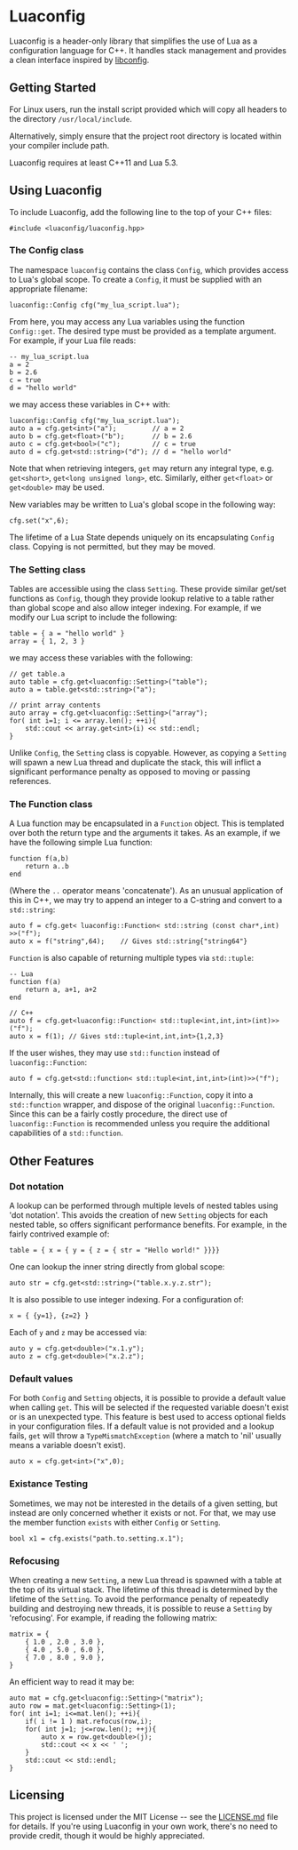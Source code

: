# Luaconfig

Luaconfig is a header-only library that simplifies the use of Lua as a configuration language for C++. It handles stack management and provides a clean interface inspired by [libconfig](https://github.com/hyperrealm/libconfig).

## Getting Started

For Linux users, run the install script provided which will copy all headers to the directory `/usr/local/include`.

Alternatively, simply ensure that the project root directory is located within your compiler include path.

Luaconfig requires at least C++11 and Lua 5.3.

## Using Luaconfig

To include Luaconfig, add the following line to the top of your C++ files:

```
#include <luaconfig/luaconfig.hpp>
```

### The Config class

The namespace `luaconfig` contains the class `Config`, which provides access to Lua's global scope. To create a `Config`, it must be supplied with an appropriate filename:

```
luaconfig::Config cfg("my_lua_script.lua");
```

From here, you may access any Lua variables using the function `Config::get`. The desired type must be provided as a template argument. For example, if your Lua file reads:

```
-- my_lua_script.lua
a = 2
b = 2.6
c = true
d = "hello world"
```

we may access these variables in C++ with:

```
luaconfig::Config cfg("my_lua_script.lua");
auto a = cfg.get<int>("a");         // a = 2
auto b = cfg.get<float>("b");       // b = 2.6
auto c = cfg.get<bool>("c");        // c = true
auto d = cfg.get<std::string>("d"); // d = "hello world"
```

Note that when retrieving integers, `get` may return any integral type, e.g. `get<short>`, `get<long unsigned long>`, etc. Similarly, either `get<float>` or `get<double>` may be used.

New variables may be written to Lua's global scope in the following way:

```
cfg.set("x",6);
```

The lifetime of a Lua State depends uniquely on its encapsulating `Config` class. Copying is not permitted, but they may be moved.


### The Setting class

Tables are accessible using the class `Setting`. These provide similar get/set functions as `Config`, though they provide lookup relative to a table rather than global scope and also allow integer indexing. For example, if we modify our Lua script to include the following:

```
table = { a = "hello world" }
array = { 1, 2, 3 }
```

we may access these variables with the following:

```
// get table.a
auto table = cfg.get<luaconfig::Setting>("table");
auto a = table.get<std::string>("a");

// print array contents
auto array = cfg.get<luaconfig::Setting>("array");
for( int i=1; i <= array.len(); ++i){
    std::cout << array.get<int>(i) << std::endl;
}
```

Unlike `Config`, the `Setting` class is copyable. However, as copying a `Setting` will spawn a new Lua thread and duplicate the stack, this will inflict a significant performance penalty as opposed to moving or passing references.

### The Function class

A Lua function may be encapsulated in a `Function` object. This is templated over both the return type and the arguments it takes. As an example, if we have the following simple Lua function:

```
function f(a,b)
    return a..b
end
```

(Where the `..` operator means 'concatenate'). As an unusual application of this in C++, we may try to append an integer to a C-string and convert to a `std::string`:

```
auto f = cfg.get< luaconfig::Function< std::string (const char*,int) >>("f");
auto x = f("string",64);    // Gives std::string{"string64"}
```

`Function` is also capable of returning multiple types via `std::tuple`:

```
-- Lua
function f(a)
    return a, a+1, a+2
end

// C++
auto f = cfg.get<luaconfig::Function< std::tuple<int,int,int>(int)>>("f");
auto x = f(1); // Gives std::tuple<int,int,int>{1,2,3}
```

If the user wishes, they may use `std::function` instead of `luaconfig::Function`:

```
auto f = cfg.get<std::function< std::tuple<int,int,int>(int)>>("f");
```

Internally, this will create a new `luaconfig::Function`, copy it into a `std::function` wrapper, and dispose of the original `luaconfig::Function`. Since this can be a fairly costly procedure, the direct use of `luaconfig::Function` is recommended unless you require the additional capabilities of a `std::function`.


## Other Features

### Dot notation

A lookup can be performed through multiple levels of nested tables using 'dot notation'. This avoids the creation of new `Setting` objects for each nested table, so offers significant performance benefits. For example, in the fairly contrived example of:

```
table = { x = { y = { z = { str = "Hello world!" }}}}
```

One can lookup the inner string directly from global scope:

```
auto str = cfg.get<std::string>("table.x.y.z.str");
```

It is also possible to use integer indexing. For a configuration of:

```
x = { {y=1}, {z=2} }
```

Each of `y` and `z` may be accessed via:

```
auto y = cfg.get<double>("x.1.y");
auto z = cfg.get<double>("x.2.z");
```

### Default values

For both `Config` and `Setting` objects, it is possible to provide a default value when calling `get`. This will be selected if the requested variable doesn't exist or is an unexpected type. This feature is best used to access optional fields in your configuration files. If a default value is not provided and a lookup fails, `get` will throw a `TypeMismatchException` (where a match to 'nil' usually means a variable doesn't exist).

```
auto x = cfg.get<int>("x",0);
```

### Existance Testing

Sometimes, we may not be interested in the details of a given setting, but instead are only concerned whether it exists or not. For that, we may use the member function `exists` with either `Config` or `Setting`.

```
bool x1 = cfg.exists("path.to.setting.x.1");
```

### Refocusing

When creating a new `Setting`, a new Lua thread is spawned with a table at the top of its virtual stack. The lifetime of this thread is determined by the lifetime of the `Setting`. To avoid the performance penalty of repeatedly building and destroying new threads, it is possible to reuse a `Setting` by 'refocusing'. For example, if reading the following matrix:

```
matrix = {
    { 1.0 , 2.0 , 3.0 },
    { 4.0 , 5.0 , 6.0 },
    { 7.0 , 8.0 , 9.0 },
}
```

An efficient way to read it may be:

```
auto mat = cfg.get<luaconfig::Setting>("matrix");
auto row = mat.get<luaconfig::Setting>(1);
for( int i=1; i<=mat.len(); ++i){
    if( i != 1 ) mat.refocus(row,i);
    for( int j=1; j<=row.len(); ++j){
        auto x = row.get<double>(j);
        std::cout << x << ' ';
    }
    std::cout << std::endl;
}
```

## Licensing

This project is licensed under the MIT License -- see the [LICENSE.md](LICENSE.md) file for details. If you're using Luaconfig in your own work, there's no need to provide credit, though it would be highly appreciated.
